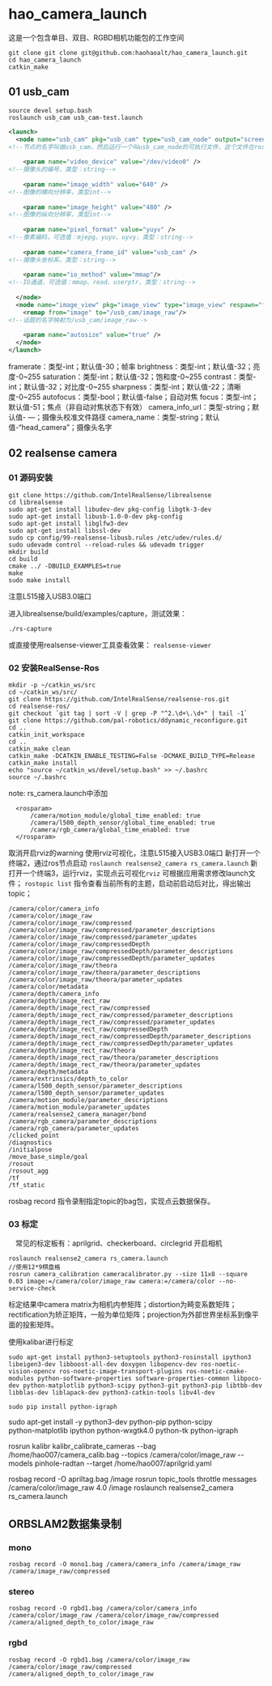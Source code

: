 <!--
 * @Author: zhanghao
 * @Date: 2022-11-29 20:04:36
 * @LastEditTime: 2022-12-14 15:22:44
 * @FilePath: /hao_camera_launch/README.md
 * @Description: 
-->
# hao_camera_launch
这是一个包含单目、双目、RGBD相机功能包的工作空间
```
git clone git clone git@github.com:haohaoalt/hao_camera_launch.git
cd hao_camera_launch 
catkin_make
```
## 01 usb_cam

```
source devel setup.bash
roslaunch usb_cam usb_cam-test.launch
```
```xml
<launch>
  <node name="usb_cam" pkg="usb_cam" type="usb_cam_node" output="screen" >
<!--节点的名字叫做usb_cam，然后运行一个叫usb_cam_node的可执行文件，这个文件在ros的lib里面，找不到源码文件，只有这个包装好可执行文件-->
 
    <param name="video_device" value="/dev/video0" />
<!--摄像头的编号，类型：string-->
 
    <param name="image_width" value="640" />
<!--图像的横向分辨率，类型int-->
 
    <param name="image_height" value="480" />
<!--图像的纵向分辨率，类型int-->
 
    <param name="pixel_format" value="yuyv" />
<!--像素编码，可选值：mjepg、yuyv、uyvy，类型：string-->    
 
    <param name="camera_frame_id" value="usb_cam" />
<!--摄像头坐标系，类型：string-->
 
    <param name="io_method" value="mmap"/>
<!--IO通道，可选值：mmap、read、userptr，类型：string-->
 
  </node>
  <node name="image_view" pkg="image_view" type="image_view" respawn="false" output="screen">
    <remap from="image" to="/usb_cam/image_raw"/>
<!--话题的名字映射为/usb_cam/image_raw-->
 
    <param name="autosize" value="true" />
  </node>
</launch>
```
framerate：类型-int；默认值-30；帧率
brightness：类型-int；默认值-32；亮度-0~255
saturation：类型-int；默认值-32；饱和度-0~255
contrast：类型-int；默认值-32；对比度-0~255
sharpness：类型-int；默认值-22；清晰度-0~255
autofocus：类型-bool；默认值-false；自动对焦
focus：类型-int；默认值-51；焦点（非自动对焦状态下有效）
camera_info_url：类型-string；默认值- —；摄像头校准文件路径
camera_name：类型-string；默认值-“head_camera”；摄像头名字

## 02 realsense camera

### 01 源码安装

```
git clone https://github.com/IntelRealSense/librealsense
cd librealsense
sudo apt-get install libudev-dev pkg-config libgtk-3-dev
sudo apt-get install libusb-1.0-0-dev pkg-config
sudo apt-get install libglfw3-dev
sudo apt-get install libssl-dev
sudo cp config/99-realsense-libusb.rules /etc/udev/rules.d/
sudo udevadm control --reload-rules && udevadm trigger 
mkdir build
cd build
cmake ../ -DBUILD_EXAMPLES=true
make
sudo make install
```

注意L515接入USB3.0端口

进入librealsense/build/examples/capture，测试效果：

`./rs-capture` 

或直接使用realsense-viewer工具查看效果：
`realsense-viewer`


### 02 安装RealSense-Ros

```
mkdir -p ~/catkin_ws/src
cd ~/catkin_ws/src/
git clone https://github.com/IntelRealSense/realsense-ros.git
cd realsense-ros/
git checkout `git tag | sort -V | grep -P "^2.\d+\.\d+" | tail -1`
git clone https://github.com/pal-robotics/ddynamic_reconfigure.git
cd ..
catkin_init_workspace
cd ..
catkin_make clean
catkin_make -DCATKIN_ENABLE_TESTING=False -DCMAKE_BUILD_TYPE=Release
catkin_make install
echo "source ~/catkin_ws/devel/setup.bash" >> ~/.bashrc
source ~/.bashrc
```

note:
rs_camera.launch中添加

```
  <rosparam>
      /camera/motion_module/global_time_enabled: true
      /camera/l500_depth_sensor/global_time_enabled: true
      /camera/rgb_camera/global_time_enabled: true
  </rosparam>
```

取消开启rviz的warning
使用rviz可视化，注意L515接入USB3.0端口
新打开一个终端2，通过ros节点启动
`roslaunch realsense2_camera rs_camera.launch`
新打开一个终端3，运行rviz，实现点云可视化`rviz`
可根据应用需求修改launch文件；
`rostopic list` 指令查看当前所有的主题，启动前启动后对比，得出输出topic；

```
/camera/color/camera_info
/camera/color/image_raw
/camera/color/image_raw/compressed
/camera/color/image_raw/compressed/parameter_descriptions
/camera/color/image_raw/compressed/parameter_updates
/camera/color/image_raw/compressedDepth
/camera/color/image_raw/compressedDepth/parameter_descriptions
/camera/color/image_raw/compressedDepth/parameter_updates
/camera/color/image_raw/theora
/camera/color/image_raw/theora/parameter_descriptions
/camera/color/image_raw/theora/parameter_updates
/camera/color/metadata
/camera/depth/camera_info
/camera/depth/image_rect_raw
/camera/depth/image_rect_raw/compressed
/camera/depth/image_rect_raw/compressed/parameter_descriptions
/camera/depth/image_rect_raw/compressed/parameter_updates
/camera/depth/image_rect_raw/compressedDepth
/camera/depth/image_rect_raw/compressedDepth/parameter_descriptions
/camera/depth/image_rect_raw/compressedDepth/parameter_updates
/camera/depth/image_rect_raw/theora
/camera/depth/image_rect_raw/theora/parameter_descriptions
/camera/depth/image_rect_raw/theora/parameter_updates
/camera/depth/metadata
/camera/extrinsics/depth_to_color
/camera/l500_depth_sensor/parameter_descriptions
/camera/l500_depth_sensor/parameter_updates
/camera/motion_module/parameter_descriptions
/camera/motion_module/parameter_updates
/camera/realsense2_camera_manager/bond
/camera/rgb_camera/parameter_descriptions
/camera/rgb_camera/parameter_updates
/clicked_point
/diagnostics
/initialpose
/move_base_simple/goal
/rosout
/rosout_agg
/tf
/tf_static
```

rosbag record 指令录制指定topic的bag包，实现点云数据保存。

### 03 标定

 常见的标定板有：aprilgrid、checkerboard、circlegrid
开启相机

```
roslaunch realsense2_camera rs_camera.launch
//使用12*9棋盘格
rosrun camera_calibration cameracalibrator.py --size 11x8 --square 0.03 image:=/camera/color/image_raw camera:=/camera/color --no-service-check

```


标定结果中camera matrix为相机内参矩阵；distortion为畸变系数矩阵；rectification为矫正矩阵，一般为单位矩阵；projection为外部世界坐标系到像平面的投影矩阵。

使用kalibar进行标定

```
sudo apt-get install python3-setuptools python3-rosinstall ipython3  libeigen3-dev libboost-all-dev doxygen libopencv-dev ros-noetic-vision-opencv ros-noetic-image-transport-plugins ros-noetic-cmake-modules python-software-properties software-properties-common libpoco-dev python-matplotlib python3-scipy python3-git python3-pip libtbb-dev libblas-dev liblapack-dev python3-catkin-tools libv4l-dev 

sudo pip install python-igraph
```

sudo apt-get install -y python3-dev python-pip python-scipy \
    python-matplotlib ipython python-wxgtk4.0 python-tk python-igraph


rosrun kalibr kalibr_calibrate_cameras --bag /home/hao007/camera_calib.bag --topics /camera/color/image_raw --models pinhole-radtan --target /home/hao007/aprilgrid.yaml

 rosbag record -O apriltag.bag /image
rosrun topic_tools throttle messages /camera/color/image_raw 4.0 /image
roslaunch realsense2_camera rs_camera.launch



## ORBSLAM2数据集录制
### mono
```
rosbag record -O mono1.bag /camera/camera_info /camera/image_raw /camera/image_raw/compressed
```

### stereo
```
rosbag record -O rgbd1.bag /camera/color/camera_info /camera/color/image_raw /camera/color/image_raw/compressed /camera/aligned_depth_to_color/image_raw
```
### rgbd

```
rosbag record -O rgbd1.bag /camera/color/image_raw /camera/color/image_raw/compressed /camera/aligned_depth_to_color/image_raw

```

